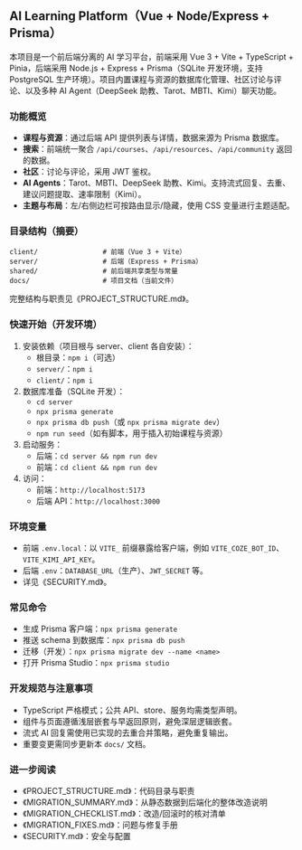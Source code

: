 ## AI Learning Platform（Vue + Node/Express + Prisma）

本项目是一个前后端分离的 AI 学习平台，前端采用 Vue 3 + Vite + TypeScript + Pinia，后端采用 Node.js + Express + Prisma（SQLite 开发环境，支持 PostgreSQL 生产环境）。项目内置课程与资源的数据库化管理、社区讨论与评论、以及多种 AI Agent（DeepSeek 助教、Tarot、MBTI、Kimi）聊天功能。

### 功能概览
- **课程与资源**：通过后端 API 提供列表与详情，数据来源为 Prisma 数据库。
- **搜索**：前端统一聚合 `/api/courses`、`/api/resources`、`/api/community` 返回的数据。
- **社区**：讨论与评论，采用 JWT 鉴权。
- **AI Agents**：Tarot、MBTI、DeepSeek 助教、Kimi。支持流式回复、去重、建议问题提取、速率限制（Kimi）。
- **主题与布局**：左/右侧边栏可按路由显示/隐藏，使用 CSS 变量进行主题适配。

### 目录结构（摘要）
```
client/                # 前端（Vue 3 + Vite）
server/                # 后端（Express + Prisma）
shared/                # 前后端共享类型与常量
docs/                  # 项目文档（当前文件）
```

完整结构与职责见《PROJECT_STRUCTURE.md》。

### 快速开始（开发环境）
1. 安装依赖（项目根与 server、client 各自安装）：
   - 根目录：`npm i`（可选）
   - `server/`：`npm i`
   - `client/`：`npm i`
2. 数据库准备（SQLite 开发）：
   - `cd server`
   - `npx prisma generate`
   - `npx prisma db push`（或 `npx prisma migrate dev`）
   - `npm run seed`（如有脚本，用于插入初始课程与资源）
3. 启动服务：
   - 后端：`cd server && npm run dev`
   - 前端：`cd client && npm run dev`
4. 访问：
   - 前端：`http://localhost:5173`
   - 后端 API：`http://localhost:3000`

### 环境变量
- 前端 `.env.local`：以 `VITE_` 前缀暴露给客户端，例如 `VITE_COZE_BOT_ID`、`VITE_KIMI_API_KEY`。
- 后端 `.env`：`DATABASE_URL`（生产）、`JWT_SECRET` 等。
- 详见《SECURITY.md》。

### 常见命令
- 生成 Prisma 客户端：`npx prisma generate`
- 推送 schema 到数据库：`npx prisma db push`
- 迁移（开发）：`npx prisma migrate dev --name <name>`
- 打开 Prisma Studio：`npx prisma studio`

### 开发规范与注意事项
- TypeScript 严格模式；公共 API、store、服务均需类型声明。
- 组件与页面遵循浅层嵌套与早返回原则，避免深层逻辑嵌套。
- 流式 AI 回复需使用已实现的去重合并策略，避免重复输出。
- 重要变更需同步更新本 `docs/` 文档。

### 进一步阅读
- 《PROJECT_STRUCTURE.md》：代码目录与职责
- 《MIGRATION_SUMMARY.md》：从静态数据到后端化的整体改造说明
- 《MIGRATION_CHECKLIST.md》：改造/回滚时的核对清单
- 《MIGRATION_FIXES.md》：问题与修复手册
- 《SECURITY.md》：安全与配置


